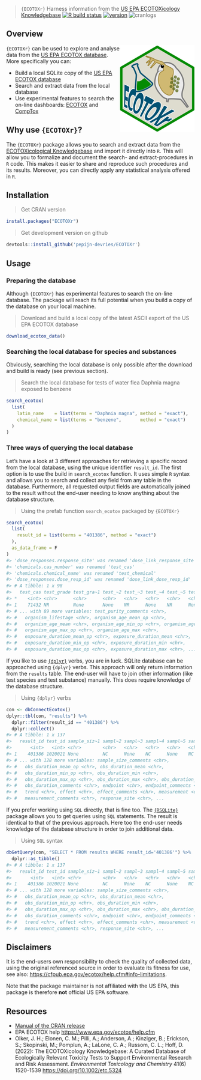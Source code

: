 
> `{ECOTOXr}` Harness information from the [US EPA ECOTOXicology
> Knowledgebase](https://www.epa.gov/ecotox/) [![R build
> status](https://github.com/pepijn-devries/ECOTOXr/workflows/R-CMD-check/badge.svg)](https://github.com/pepijn-devries/ECOTOXr/actions)
> [![version](https://www.r-pkg.org/badges/version/ECOTOXr)](https://CRAN.R-project.org/package=ECOTOXr)
> ![cranlogs](https://cranlogs.r-pkg.org/badges/ECOTOXr)

## Overview

<a href="https://github.com/pepijn-devries/ECOTOXr/"><img src="man/figures/logo.png" alt="ECOTOXr logo" align="right" /></a>
`{ECOTOXr}` can be used to explore and analyse data from the [US EPA
ECOTOX database](https://www.epa.gov/ecotox). More specifically you can:

-   Build a local SQLite copy of the [US EPA ECOTOX
    database](https://www.epa.gov/ecotox)
-   Search and extract data from the local database
-   Use experimental features to search the on-line dashboards:
    [ECOTOX](https://www.epa.gov/ecotox/search.cfm) and
    [CompTox](https://comptox.epa.gov/dashboard/batch-search)

## Why use `{ECOTOXr}`?

The `{ECOTOXr}` package allows you to search and extract data from the
[ECOTOXicological Knowledgebase](https://www.epa.gov/ecotox/) and import
it directly into `R`. This will allow you to formalize and document the
search- and extract-procedures in `R` code. This makes it easier to
share and reproduce such procedures and its results. Moreover, you can
directly apply any statistical analysis offered in `R`.

## Installation

> Get CRAN version

``` r
install.packages("ECOTOXr")
```

> Get development version on github

``` r
devtools::install_github('pepijn-devries/ECOTOXr')
```

## Usage

### Preparing the database

Although `{ECOTOXr}` has experimental features to search the on-line
database. The package will reach its full potential when you build a
copy of the database on your local machine.

> Download and build a local copy of the latest ASCII export of the US
> EPA ECOTOX database

``` r
download_ecotox_data()
```

### Searching the local database for species and substances

Obviously, searching the local database is only possible after the
download and build is ready (see previous section).

> Search the local database for tests of water flea Daphnia magna
> exposed to benzene

``` r
search_ecotox(
  list(
    latin_name    = list(terms = "Daphnia magna", method = "exact"),
    chemical_name = list(terms = "benzene",       method = "exact")
  )
)
```

### Three ways of querying the local database

Let’s have a look at 3 different approaches for retrieving a specific
record from the local database, using the unique identifier `result_id`.
The first option is to use the build in `search_ecotox` function. It
uses simple `R` syntax and allows you to search and collect any field
from any table in the database. Furthermore, all requested output fields
are automatically joined to the result without the end-user needing to
know anything about the database structure.

> Using the prefab function `search_ecotox` packaged by `{ECOTOXr}`

``` r
search_ecotox(
  list(
    result_id = list(terms = "401386", method = "exact")
  ),
  as_data_frame = F
)
#> 'dose_responses.response_site' was renamed 'dose_link_response_site'
#> 'chemicals.cas_number' was renamed 'test_cas'
#> 'chemicals.chemical_name' was renamed 'test_chemical'
#> 'dose_responses.dose_resp_id' was renamed 'dose_link_dose_resp_id'
#> # A tibble: 1 x 98
#>   test_cas test_grade test_gra~1 test_~2 test_~3 test_~4 test_~5 test_~6 test_~7
#> *    <int> <chr>      <chr>      <chr>   <chr>   <chr>   <chr>   <chr>   <chr>  
#> 1    71432 NR         None       None    NR      None    NR      None    NR     
#> # ... with 89 more variables: test_purity_comments <chr>,
#> #   organism_lifestage <chr>, organism_age_mean_op <chr>,
#> #   organism_age_mean <chr>, organism_age_min_op <chr>, organism_age_min <chr>,
#> #   organism_age_max_op <chr>, organism_age_max <chr>,
#> #   exposure_duration_mean_op <chr>, exposure_duration_mean <chr>,
#> #   exposure_duration_min_op <chr>, exposure_duration_min <chr>,
#> #   exposure_duration_max_op <chr>, exposure_duration_max <chr>, ...
```

If you like to use [`{dplyr}`](https://dplyr.tidyverse.org/) verbs, you
are in luck. SQLite database can be approached using `{dplyr}` verbs.
This approach will only return information from the `results` table. The
end-user will have to join other information (like test species and test
substance) manually. This does require knowledge of the database
structure.

> Using `{dplyr}` verbs

``` r
con <- dbConnectEcotox()
dplyr::tbl(con, "results") %>%
  dplyr::filter(result_id == "401386") %>%
  dplyr::collect()
#> # A tibble: 1 x 137
#>   result_id test_id sample_siz~1 sampl~2 sampl~3 sampl~4 sampl~5 sampl~6 sampl~7
#>       <int>   <int> <chr>        <chr>   <chr>   <chr>   <chr>   <chr>   <chr>  
#> 1    401386 1020021 None         NC      None    NC      None    NC      NC     
#> # ... with 128 more variables: sample_size_comments <chr>,
#> #   obs_duration_mean_op <chr>, obs_duration_mean <chr>,
#> #   obs_duration_min_op <chr>, obs_duration_min <chr>,
#> #   obs_duration_max_op <chr>, obs_duration_max <chr>, obs_duration_unit <chr>,
#> #   obs_duration_comments <chr>, endpoint <chr>, endpoint_comments <chr>,
#> #   trend <chr>, effect <chr>, effect_comments <chr>, measurement <chr>,
#> #   measurement_comments <chr>, response_site <chr>, ...
```

If you prefer working using `SQL` directly, that is fine too. The
[`{RSQLite}`](https://cran.r-project.org/package=RSQLite) package allows
you to get queries using `SQL` statements. The result is identical to
that of the previous approach. Here too the end-user needs knowledge of
the database structure in order to join additional data.

> Using `SQL` syntax

``` r
dbGetQuery(con, "SELECT * FROM results WHERE result_id='401386'") %>%
  dplyr::as_tibble()
#> # A tibble: 1 x 137
#>   result_id test_id sample_siz~1 sampl~2 sampl~3 sampl~4 sampl~5 sampl~6 sampl~7
#>       <int>   <int> <chr>        <chr>   <chr>   <chr>   <chr>   <chr>   <chr>  
#> 1    401386 1020021 None         NC      None    NC      None    NC      NC     
#> # ... with 128 more variables: sample_size_comments <chr>,
#> #   obs_duration_mean_op <chr>, obs_duration_mean <chr>,
#> #   obs_duration_min_op <chr>, obs_duration_min <chr>,
#> #   obs_duration_max_op <chr>, obs_duration_max <chr>, obs_duration_unit <chr>,
#> #   obs_duration_comments <chr>, endpoint <chr>, endpoint_comments <chr>,
#> #   trend <chr>, effect <chr>, effect_comments <chr>, measurement <chr>,
#> #   measurement_comments <chr>, response_site <chr>, ...
```

## Disclaimers

It is the end-users own responsibility to check the quality of collected
data, using the original referenced source in order to evaluate its
fitness for use, see also:
<https://cfpub.epa.gov/ecotox/help.cfm#info-limitations>.

Note that the package maintainer is not affiliated with the US EPA, this
package is therefore **not** official US EPA software.

## Resources

-   [Manual of the CRAN
    release](https://cran.r-project.org/web/packages/ECOTOXr/ECOTOXr.pdf)
-   EPA ECOTOX help <https://www.epa.gov/ecotox/help.cfm>
-   Olker, J. H.; Elonen, C. M.; Pilli, A.; Anderson, A.;
    Kinziger, B.; Erickson, S.; Skopinski, M.; Pomplun,
    A.; LaLone, C. A.; Russom, C. L.; Hoff, D. (2022):
    The ECOTOXicology Knowledgebase: A Curated Database of Ecologically
    Relevant Toxicity Tests to Support Environmental Research and Risk
    Assessment. *Environmental Toxicology and Chemistry* 41(6) 1520-1539
    <https://doi.org/10.1002/etc.5324>
